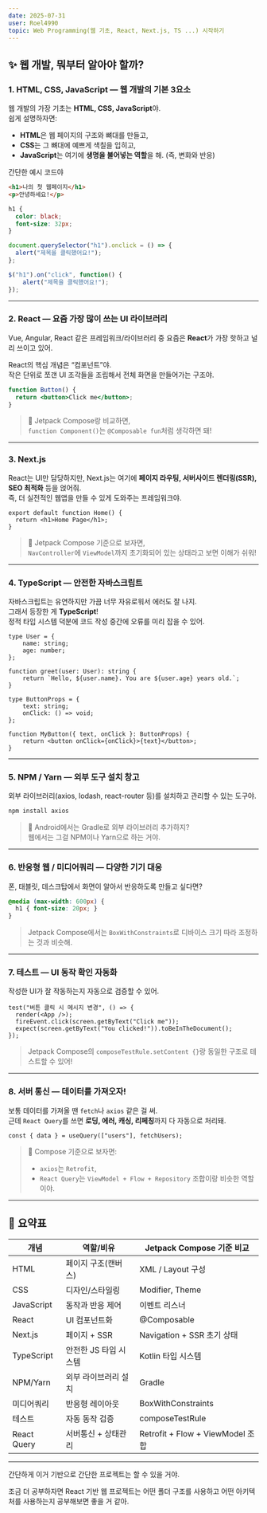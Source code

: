 ```yaml
---
date: 2025-07-31
user: Roel4990
topic: Web Programming(웹 기초, React, Next.js, TS ...) 시작하기
---
```


## ✨ 웹 개발, 뭐부터 알아야 할까?

### 1. HTML, CSS, JavaScript — 웹 개발의 기본 3요소

웹 개발의 가장 기초는 **HTML, CSS, JavaScript**야.  
쉽게 설명하자면:

- **HTML**은 웹 페이지의 구조와 뼈대를 만들고,
- **CSS**는 그 뼈대에 예쁘게 색칠을 입히고,
- **JavaScript**는 여기에 **생명을 불어넣는 역할**을 해. (즉, 변화와 반응)

간단한 예시 코드야

```html
<h1>나의 첫 웹페이지</h1>
<p>안녕하세요!</p>
```

```css
h1 {
  color: black;
  font-size: 32px;
}
```

```js
document.querySelector("h1").onclick = () => {
  alert("제목을 클릭했어요!");
};

$("h1").on("click", function() {
    alert("제목을 클릭했어요!");
});
```

---
### 2. React — 요즘 가장 많이 쓰는 UI 라이브러리

Vue, Angular, React 같은 프레임워크/라이브러리 중 요즘은 **React**가 가장 핫하고 널리 쓰이고 있어.

React의 핵심 개념은 “컴포넌트”야.  
작은 단위로 쪼갠 UI 조각들을 조립해서 전체 화면을 만들어가는 구조야.

```jsx
function Button() {
  return <button>Click me</button>;
}
```

> 📱 Jetpack Compose랑 비교하면,  
> `function Component()`는 `@Composable fun`처럼 생각하면 돼!

---

### 3. Next.js 

React는 UI만 담당하지만, Next.js는 여기에 **페이지 라우팅, 서버사이드 렌더링(SSR), SEO 최적화** 등을 얹어줘.  
즉, 더 실전적인 웹앱을 만들 수 있게 도와주는 프레임워크야.

```tsx
export default function Home() {
  return <h1>Home Page</h1>;
}
```

> 📱 Jetpack Compose 기준으로 보자면,  
> `NavController`에 `ViewModel`까지 초기화되어 있는 상태라고 보면 이해가 쉬워!

---

### 4. TypeScript — 안전한 자바스크립트

자바스크립트는 유연하지만 가끔 너무 자유로워서 에러도 잘 나지.  
그래서 등장한 게 **TypeScript**!  
정적 타입 시스템 덕분에 코드 작성 중간에 오류를 미리 잡을 수 있어.

```tsx
type User = {
    name: string;
    age: number;
};

function greet(user: User): string {
    return `Hello, ${user.name}. You are ${user.age} years old.`;
}

type ButtonProps = {
    text: string;
    onClick: () => void;
};

function MyButton({ text, onClick }: ButtonProps) {
    return <button onClick={onClick}>{text}</button>;
}
```

---


### 5. NPM / Yarn — 외부 도구 설치 창고

외부 라이브러리(axios, lodash, react-router 등)를 설치하고 관리할 수 있는 도구야.

```bash
npm install axios
```

> 📱 Android에서는 Gradle로 외부 라이브러리 추가하지?  
> 웹에서는 그걸 NPM이나 Yarn으로 하는 거야.

---

### 6. 반응형 웹 / 미디어쿼리 — 다양한 기기 대응

폰, 태블릿, 데스크탑에서 화면이 알아서 반응하도록 만들고 싶다면?

```css
@media (max-width: 600px) {
  h1 { font-size: 20px; }
}
```

> Jetpack Compose에서는 `BoxWithConstraints`로 디바이스 크기 따라 조정하는 것과 비슷해.

---

### 7. 테스트 — UI 동작 확인 자동화

작성한 UI가 잘 작동하는지 자동으로 검증할 수 있어.

```tsx
test("버튼 클릭 시 메시지 변경", () => {
  render(<App />);
  fireEvent.click(screen.getByText("Click me"));
  expect(screen.getByText("You clicked!")).toBeInTheDocument();
});
```

> Jetpack Compose의 `composeTestRule.setContent {}`랑 동일한 구조로 테스트할 수 있어!

---


### 8. 서버 통신 — 데이터를 가져오자!

보통 데이터를 가져올 땐 `fetch`나 `axios` 같은 걸 써.  
근데 `React Query`를 쓰면 **로딩, 에러, 캐싱, 리페칭**까지 다 자동으로 처리돼.

```tsx
const { data } = useQuery(["users"], fetchUsers);
```

> 📱 Compose 기준으로 보자면:
> - `axios`는 `Retrofit`,
> - `React Query`는 `ViewModel + Flow + Repository` 조합이랑 비슷한 역할이야.

---

## 🧩 요약표

| 개념          | 역할/비유         | Jetpack Compose 기준 비교     |
|---------------|------------------|-------------------------------|
| HTML          | 페이지 구조(캔버스)  | XML / Layout 구성             |
| CSS           | 디자인/스타일링     | Modifier, Theme               |
| JavaScript    | 동작과 반응 제어     | 이벤트 리스너                 |
| React         | UI 컴포넌트화       | @Composable                   |
| Next.js       | 페이지 + SSR       | Navigation + SSR 초기 상태     |
| TypeScript    | 안전한 JS 타입 시스템 | Kotlin 타입 시스템            |
| NPM/Yarn      | 외부 라이브러리 설치 | Gradle                        |
| 미디어쿼리       | 반응형 레이아웃      | BoxWithConstraints             |
| 테스트         | 자동 동작 검증       | composeTestRule               |
| React Query   | 서버통신 + 상태관리  | Retrofit + Flow + ViewModel 조합 |

---

간단하게 이거 기반으로 간단한 프로젝트는 할 수 있을 거야.

조금 더 공부하자면 React 기반 웹 프로젝트는 어떤 폴더 구조를 사용하고 어떤 아키텍처를 사용하는지 공부해보면 좋을 거 같아.
